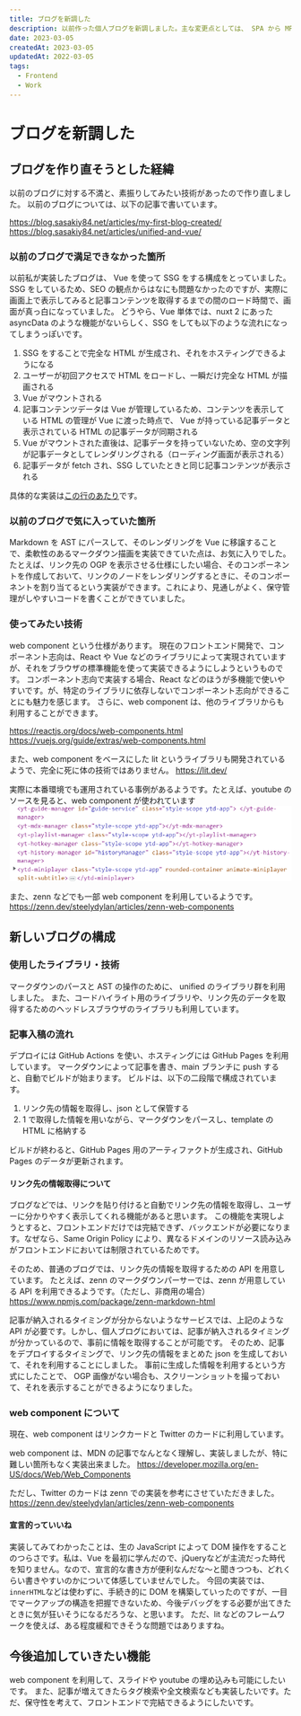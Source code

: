 ```yaml
---
title: ブログを新調した
description: 以前作った個人ブログを新調しました。主な変更点としては、 SPA から MPA への移行と、 web component の使用です。
date: 2023-03-05
createdAt: 2023-03-05
updatedAt: 2022-03-05
tags:
  - Frontend
  - Work
---
```


# ブログを新調した
## ブログを作り直そうとした経緯
以前のブログに対する不満と、素振りしてみたい技術があったので作り直しました。
以前のブログについては、以下の記事で書いています。

https://blog.sasakiy84.net/articles/my-first-blog-created/
https://blog.sasakiy84.net/articles/unified-and-vue/

### 以前のブログで満足できなかった箇所
以前私が実装したブログは、 Vue を使って SSG をする構成をとっていました。
SSG をしているため、SEO の観点からはなにも問題なかったのですが、実際に画面上で表示してみると記事コンテンツを取得するまでの間のロード時間で、画面が真っ白になっていました。
どうやら、Vue 単体では、nuxt 2 にあった asyncData のような機能がないらしく、SSG をしても以下のような流れになってしまうっぽいです。

1. SSG をすることで完全な HTML が生成され、それをホスティングできるようになる
1. ユーザーが初回アクセスで HTML をロードし、一瞬だけ完全な HTML が描画される
1. Vue がマウントされる
1. 記事コンテンツデータは Vue が管理しているため、コンテンツを表示している HTML の管理が Vue に渡った時点で、 Vue が持っている記事データと表示されている HTML の記事データが同期される
1. Vue がマウントされた直後は、記事データを持っていないため、空の文字列が記事データとしてレンダリングされる（ローディング画面が表示される）
1. 記事データが fetch され、SSG していたときと同じ記事コンテンツが表示される

具体的な実装は[この行のあたり](https://github.com/sasakiy84/myblog/blob/a7df4acdd949313b87b87e0175fe4d424cdc48af/src/components/Markdown/Renderer.vue#L17)です。

### 以前のブログで気に入っていた箇所
Markdown を AST にパースして、そのレンダリングを Vue に移譲することで、柔軟性のあるマークダウン描画を実装できていた点は、お気に入りでした。
たとえば、リンク先の OGP を表示させる仕様にしたい場合、そのコンポーネントを作成しておいて、リンクのノードをレンダリングするときに、そのコンポーネントを割り当てるという実装ができます。これにより、見通しがよく、保守管理がしやすいコードを書くことができていました。


### 使ってみたい技術
web component という仕様があります。
現在のフロントエンド開発で、コンポーネント志向は、React や Vue などのライブラリによって実現されていますが、それをブラウザの標準機能を使って実装できるようにしようというものです。
コンポーネント志向で実装する場合、React などのほうが多機能で使いやすいです。が、特定のライブラリに依存しないでコンポーネント志向ができることにも魅力を感じます。
さらに、web component は、他のライブラリからも利用することができます。

https://reactjs.org/docs/web-components.html
https://vuejs.org/guide/extras/web-components.html

また、web component をベースにした lit というライブラリも開発されているようで、完全に死に体の技術ではありません。
https://lit.dev/

実際に本番環境でも運用されている事例があるようです。たとえば、youtube のソースを見ると、web component が使われています
![](../img/my-second-blog-created_20230305135801.png)

また、zenn などでも一部 web component を利用しているようです。
https://zenn.dev/steelydylan/articles/zenn-web-components

## 新しいブログの構成

### 使用したライブラリ・技術
マークダウンのパースと AST の操作のために、 unified のライブラリ群を利用しました。
また、コードハイライト用のライブラリや、リンク先のデータを取得するためのヘッドレスブラウザのライブラリも利用しています。

### 記事入稿の流れ
デプロイには GitHub Actions を使い、ホスティングには GitHub Pages を利用しています。
マークダウンによって記事を書き、main ブランチに push すると、自動でビルドが始まります。
ビルドは、以下の二段階で構成されています。

1. リンク先の情報を取得し、json として保管する
1. 1 で取得した情報を用いながら、マークダウンをパースし、template の HTML に格納する

ビルドが終わると、GitHub Pages 用のアーティファクトが生成され、GitHub Pages のデータが更新されます。

#### リンク先の情報取得について
ブログなどでは、リンクを貼り付けると自動でリンク先の情報を取得し、ユーザーに分かりやすく表示してくれる機能があると思います。
この機能を実現しようとすると、フロントエンドだけでは完結できず、バックエンドが必要になります。なぜなら、Same Origin Policy により、異なるドメインのリソース読み込みがフロントエンドにおいては制限されているためです。

そのため、普通のブログでは、リンク先の情報を取得するための API を用意しています。
たとえば、zenn のマークダウンパーサーでは、zenn が用意している API を利用できるようです。（ただし、非商用の場合）
https://www.npmjs.com/package/zenn-markdown-html

記事が納入されるタイミングが分からないようなサービスでは、上記のような API が必要です。しかし、個人ブログにおいては、記事が納入されるタイミングが分かっているので、事前に情報を取得することが可能です。
そのため、記事をデプロイするタイミングで、リンク先の情報をまとめた json を生成しておいて、それを利用することにしました。
事前に生成した情報を利用するという方式にしたことで、 OGP 画像がない場合も、スクリーンショットを撮っておいて、それを表示することができるようになりました。

### web component について
現在、web component はリンクカードと Twitter のカードに利用しています。

web component は、MDN の記事でなんとなく理解し、実装しましたが、特に難しい箇所もなく実装出来ました。
https://developer.mozilla.org/en-US/docs/Web/Web_Components

ただし、Twitter のカードは zenn での実装を参考にさせていただきました。
https://zenn.dev/steelydylan/articles/zenn-web-components

#### 宣言的っていいね
実装してみてわかったことは、生の JavaScript によって DOM 操作をすることのつらさです。私は、Vue を最初に学んだので、jQueryなどが主流だった時代を知りません。なので、宣言的な書き方が便利なんだな～と聞きつつも、どれくらい書きやすいのかについて体感していませんでした。
今回の実装では、`innerHTML`などは使わずに、手続き的に DOM を構築していったのですが、一目でマークアップの構造を把握できないため、今後デバッグをする必要が出てきたときに気が狂いそうになるだろうな、と思います。
ただ、lit などのフレームワークを使えば、ある程度緩和できそうな問題ではありますね。

## 今後追加していきたい機能
web component を利用して、スライドや youtube の埋め込みも可能にしたいです。
また、記事が増えてきたらタグ検索や全文検索なども実装したいです。ただ、保守性を考えて、フロントエンドで完結できるようにしたいです。
